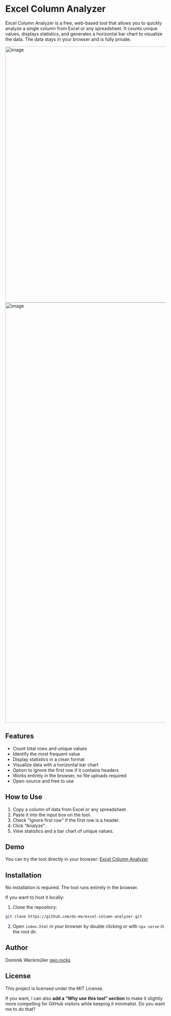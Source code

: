 # Excel Column Analyzer

Excel Column Analyzer is a free, web-based tool that allows you to quickly analyze a single column from Excel or any spreadsheet. It counts unique values, displays statistics, and generates a horizontal bar chart to visualize the data. The data stays in your browser and is fully private.

<img width="1527" height="804" alt="image" src="https://github.com/user-attachments/assets/0f023bf3-83af-4523-bca2-73591487dbc1" />
<img width="1451" height="1319" alt="image" src="https://github.com/user-attachments/assets/45e57fc1-772c-4794-bc1d-7a0fcd667900" />


## Features

- Count total rows and unique values
- Identify the most frequent value
- Display statistics in a clean format
- Visualize data with a horizontal bar chart
- Option to ignore the first row if it contains headers
- Works entirely in the browser, no file uploads required
- Open-source and free to use

## How to Use

1. Copy a column of data from Excel or any spreadsheet.
2. Paste it into the input box on the tool.
3. Check "Ignore first row" if the first row is a header.
4. Click "Analyze".
5. View statistics and a bar chart of unique values.

## Demo

You can try the tool directly in your browser: [Excel Column Analyzer](https://github.com/do-me/excel-column-analyzer)

## Installation

No installation is required. The tool runs entirely in the browser.

If you want to host it locally:

1. Clone the repository:

```bash
git clone https://github.com/do-me/excel-column-analyzer.git
````

2. Open `index.html` in your browser by double clicking or with `npx serve` in the root dir.

## Author

Dominik Weckmüller
[geo.rocks](https://geo.rocks)

## License

This project is licensed under the MIT License.

If you want, I can also **add a “Why use this tool” section** to make it slightly more compelling for GitHub visitors while keeping it minimalist. Do you want me to do that?
```

